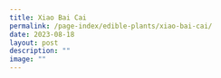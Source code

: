 ```yaml
---
title: Xiao Bai Cai
permalink: /page-index/edible-plants/xiao-bai-cai/
date: 2023-08-18
layout: post
description: ""
image: ""
---
```

